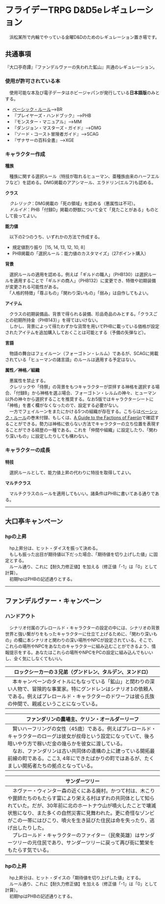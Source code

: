 # フライデーTRPG D&D5eレギュレーション
　浜松某所で内輪でやっている金曜D&Dのためのレギュレーション置き場です。

## 共通事項
『大口亭奇譚』『ファンデルヴァーの失われた鉱山』共通のレギュレーション。
### 使用が許可されている本
　使用可能な本及び電子データはホビージャパンが発行している<b>日本語版</b>のみとする。
- [ベーシック・ルール](http://hobbyjapan.co.jp/dd/news/basic_rule.html)-->BR
- 『プレイヤーズ・ハンドブック』-->PHB
- 『モンスター・マニュアル』-->MM
- 『ダンジョン・マスターズ・ガイド』-->DMG
- 『ソード・コースト冒険者ガイド』-->SCAG
- 『ザナサーの百科全書』-->XGE

### キャラクター作成
<b>種族</b>

　種族に関する選択ルール（特技が取れるヒューマン、亜種族由来のハーフエルフなど）を認める。DMG掲載のアアシマール、エラドリン(エルフ)も認める。

<b>クラス</b>

　<i>クレリック</i>：DMG掲載の「死の領域」を認める（悪属性は不可）。<br>
　<i>ドルイド</i>：PHB「付録D」掲載の野獣について全て「見たことがある」ものとして扱ってよい。

<b>能力値</b>

　以下の2つのうち、いずれかの方法で作成する。

- 規定値割り振り［15, 14, 13, 12, 10, 8］
- PHB掲載の「選択ルール：能力値のカスタマイズ」（27ポイント購入）

<b>背景</b>

　選択ルールの適用を認める。例えば「ギルドの職人」（PHB130）は選択ルールを適用することで「ギルドの商人」（PHB132）に変更でき、特徴や初期装備が変更される可能性がある。<br>
　「人格的特徴」「尊ぶもの」「関わり深いもの」「弱み」は自作してもよい。

<b>アイテム</b>

　クラスの初期装備品、背景で得られる装備、珍品奇品のみとする。「クラスごとの初期所持金（PHB143）」を得てはいけない。<br>
　しかし、背景によって得たわずかな貨幣を用いてPHBに載っている価格が設定されたアイテムを追加購入しておくことは可能とする（予備の矢弾など）。

<b>言語</b>

　物語の舞台はフェイルーン（フォーゴトン・レルム）であるが、SCAGに掲載されている「ヒューマンの諸言語」のルールは適用する予定はない。

<b>属性／神格／組織</b>

　悪属性を禁止する。<br>
　クレリックや「侍祭」の背景をもつキャラクターが崇拝する神格を選択する場合、「付録B」から神格を選ぶ場合、フォーゴトン・レルムの神々、ヒューマン以外の神々から選択することを推奨する。なお5版ではキャラクターシートに「神格」を書く欄がなくなったので、設定する必要がない。<br>
　一方でフェイルーンをまたにかける5つの組織が存在する。こちらは[ベーシック・ルール](http://hobbyjapan.co.jp/dd/support/pdf/dnd_pl_br_ver2.pdf)の巻末付録、もしくは、[A Guide to the Factions of Faerûn](https://www.victoriaescapegames.com/wp-content/uploads/2018/01/DDAL_FACTION_GUIDE_v701.pdf)で確認することができる。勢力は神格に依らない方法でキャラクターの立ち位置を表現することができる経歴の一種である。これを「仲間や組織」に設定したり、「関わり深いもの」に設定したりしても構わない。

### キャラクターの成長
<b>特技</b>

　選択ルールとして、能力値上昇の代わりに特技を取得してよい。

<b>マルチクラス</b>

　マルチクラスのルールを適用してもいい。諸条件はPHBに書いてある通りである。

---
## 大口亭キャンペーン
### hpの上昇

　hp上昇分は、ヒット・ダイスを振って決める。<br>
　もしも振った出目が期待値以下だった場合、「期待値を切り上げした値」に固定とする。<br>
　ルール通り、これに【耐久力修正値】を加える（修正値「-1」は「0」として計算）。<br>
　初期hpはPHBの記述通りとする。

---
## ファンデルヴァー・キャンペーン
### ハンドアウト

　シナリオ付属のプレロールド・キャラクターの設定の中には、シナリオの背景世界と強い繋がりをもったキャラクターに仕立て上げるために、「関わり深いもの」の欄に本シナリオと関わりの深い場所やNPCが設定されている。そこで、これらの場所やNPCをあなたのキャラクターに組み込むことができるよう、情報提示をする。あなたはこれらの場所やNPCをPCの設定に組み込んでもいいし、全く気にしなくてもいい。

|ロックシーカーの３兄弟（グンドレン、タルデン、ヌンドロ）|
|-------------------------------------------------------|
|　本キャンペーンのタイトルにもなっている「鉱山」と関わりの深い人物で、冒険的な事業家。特にグンドレンはシナリオ1の依頼人である。例えばプレロールド・キャラクターのドワーフは彼ら氏族の仲間で、親戚ということになっている。|

|ファンダリンの農場主、ケリン・オールダーリーフ|
|-------------------------------------------------------|
|　賢いハーフリングの女性（45歳）である。例えばプレロールド・キャラクターのローグは彼女が叔母という設定になっていて、後ろ暗いやり方で稼いだ金の幾らかを彼女に渡している。<br>　なお、ファンダリンは古い共同体の遺構の上に建っている開拓最前線の町である。ここ3, 4年にできたばかりの町ではあるが、たくましい開拓者たちの拠点となっている。|

|サンダーツリー|
|-------------------------------------------------------|
|　ネヴァー・ウィンター森の近くにある廃村。かつて村は、木こりや罠師たちのもたらす富により栄える村はずれの共同体として知られていた。だが、30年前に北のホートナウ山が噴火したことで壊滅状態になり、また多くの自然災害に見舞われた。更に奇怪なゾンビがこの一帯にはびこり、噴火を生き延びた住民は命を失ったり、逃げ出したりした。<br>　プレロールド・キャラクターのファイター（民衆英雄）はサンダーツリーの元住民であり、サンダーツリーに戻って再び街に繁栄をもたらす気でいる。|

### hpの上昇

　hp上昇分は、ヒット・ダイスの「期待値を切り上げした値」とする。<br>
　ルール通り、これに【耐久力修正値】を加える（修正値「-1」は「0」として計算）。<br>
　初期hpはPHBの記述通りとする。
